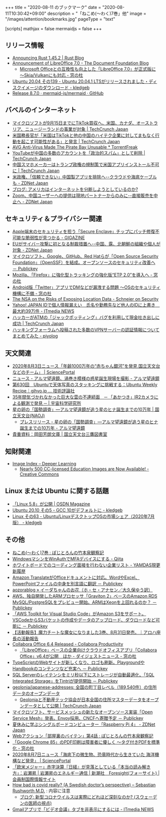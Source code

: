 +++
title = "2020-08-11 のブックマーク"
date =  "2020-08-11T10:30:42+09:00"
description = "「ねこめ(～わく)7巻」他"
image = "/images/attention/bookmarks.jpg"
pageType = "text"

[scripts]
  mathjax = false
  mermaidjs = false
+++

## リリース情報

- [Announcing Rust 1.45.2 | Rust Blog](https://blog.rust-lang.org/2020/08/03/Rust-1.45.2.html)
- [Announcement of LibreOffice 7.0 - The Document Foundation Blog](https://blog.documentfoundation.org/blog/2020/08/05/announcement-of-libreoffice-7-0/)
    - [Microsoft Officeとの互換性も向上した「LibreOffice 7.0」が正式版に ～Skia/Vulkanにも対応 - 窓の杜](https://forest.watch.impress.co.jp/docs/news/1269685.html)
- [Ubuntu 20.04 その139 - Ubuntu 20.04.1 LTSがリリースされました・ディスクイメージのダウンロード - kledgeb](https://kledgeb.blogspot.com/2020/08/ubuntu-2004-139-ubuntu-20041-lts.html)
- [Release 8.7.0 · mermaid-js/mermaid · GitHub](https://github.com/mermaid-js/mermaid/releases/tag/8.7.0)

## バベルのインターネット

- [マイクロソフトが9月15日までにTikTok買収へ、米国、カナダ、オーストラリア、ニュージーランドの事業が対象  |  TechCrunch Japan](https://techcrunch.com/2020/08/02/microsoft-pursuing-tiktok-purchase-with-september-15th-deadline-may-invite-u-s-investors-to-participate/)
- [米国務長官が「米国はTikTokと他の中国のハイテク企業に対してまもなく行動を起こす可能性がある」と発言  |  TechCrunch Japan](https://techcrunch.com/2020/08/02/pompeo-says-u-s-may-take-action-against-tiktok-and-other-chinese-tech-companies-shortly/)
- [AVG Anti-Virus Made The Pirate Bay Unusable * TorrentFreak](https://torrentfreak.com/avg-anti-virus-made-the-pirate-bay-unusable-200804/)
- [YouTubeが中国の多数のアカウントを「政治的スパム」として削除  |  TechCrunch Japan](https://techcrunch.com/2020/08/05/youtube-bans-thousands-of-chinese-accounts-to-combat-coordinated-influence-operations/)
- [中国スマホメーカーはトランプ政権の規制策で米国アプリインストール不可に  |  TechCrunch Japan](https://techcrunch.com/2020/08/06/trump-clean-network-china/)
- [米政権、「信頼できない」中国製アプリを排除へ--クラウドや海底ケーブルも - ZDNet Japan](https://japan.zdnet.com/article/35157890/)
- [ブログ: アメリカはインターネットを分断しようとしているのか?](https://okuranagaimo.blogspot.com/2020/08/blog-post_7.html)
- [Zoom、中国ユーザーへの提供は現地パートナーからのみに--直接販売を中止へ - ZDNet Japan](https://japan.zdnet.com/article/35157752/)

## セキュリティ＆プライバシー関連

- [Apple端末のセキュリティを担う「Secure Enclave」チップにパッチ修復不可能な脆弱性が見つかる - GIGAZINE](https://gigazine.net/news/20200802-unpatchable-exploit-apple-secure-enclave/)
- [EUがサイバー攻撃に初となる制裁措置へ--中国、露、北朝鮮の組織や個人が対象 - ZDNet Japan](https://japan.zdnet.com/article/35157611/)
- [マイクロソフト、Google、GitHub、Red Hatらが「Open Source Security Foundation」（OpenSSF）を結成。オープンソースのセキュリティ改善へ － Publickey](https://www.publickey1.jp/blog/20/googlegithubred_hatopen_source_security_foundationopenssf.html)
- [Mozilla、「Firefox」に強化型トラッキングの強化版“ETP 2.0”を導入へ - 窓の杜](https://forest.watch.impress.co.jp/docs/news/1269403.html)
- [Android版「Twitter」アプリでDMなどが漏洩する問題 ～OSのセキュリティ機構に不備 - 窓の杜](https://forest.watch.impress.co.jp/docs/news/1269681.html)
- [The NSA on the Risks of Exposing Location Data - Schneier on Security](https://www.schneier.com/blog/archives/2020/08/the_nsa_on_the_.html)
- [Yahoo! JAPAN IDで個人情報漏えい　氏名や勤務先など他人のIDに上書き　最大約39万件 - ITmedia NEWS](https://www.itmedia.co.jp/news/articles/2008/06/news157.html)
- [ハッカーがATMの「ジャックポッティング」バグを利用して現金吐き出しに成功  |  TechCrunch Japan](https://techcrunch.com/2020/08/06/hackers-atm-spit-cash/)
- [ハッキングフォーラムへ投稿された多数のVPNサーバーの認証情報についてまとめてみた - piyolog](https://piyolog.hatenadiary.jp/entry/2020/08/08/030102)

## 天文関連

- [2020年8月3日ニュース「年齢1000万年の“赤ちゃん銀河”を発見 国立天文台などのチーム」 | SciencePortal](https://scienceportal.jst.go.jp/news/newsflash_review/newsflash/2020/08/20200803_01.html)
- [ニュース - アルマ望遠鏡、渦巻き模様の惑星誕生現場を撮影 - アルマ望遠鏡](https://alma-telescope.jp/news/rulup-202008?doing_wp_cron=1596764486.1423840522766113281250)
- [第630回　Ubuntuで天体写真のスタッキングに挑戦する：Ubuntu Weekly Recipe｜gihyo.jp … 技術評論社](https://gihyo.jp/admin/serial/01/ubuntu-recipe/0630)
- [35年間気づかれなかった巨大な雲の不連続面　─ 「あかつき」IR2カメラによる観測で発見 ─  | 宇宙科学研究所](http://www.isas.jaxa.jp/topics/002412.html)
- [星の卵の「国勢調査」―アルマ望遠鏡が追う星のヒナ誕生までの10万年 | 国立天文台(NAOJ)](https://www.nao.ac.jp/news/science/2020/20200807-alma.html)
    - [プレスリリース - 星の卵の「国勢調査」―アルマ望遠鏡が追う星のヒナ誕生までの10万年 - アルマ望遠鏡](https://alma-telescope.jp/news/press/taurus-202008)
- [貴重資料：岡田芳朗文庫 | 国立天文台三鷹図書室](https://library.nao.ac.jp/kichou/okada.html)

## 知財関連

- [Image Index – Deeper Learning](https://deeperlearning4all.org/image-index/)
    - [Nearly 500 CC-licensed Education Images are Now Available! - Creative Commons](https://creativecommons.org/2020/08/04/nearly-500-cc-licensed-education-images-are-now-available/)

## Linux または Ubuntu に関する話題

- [「Linux 5.8」が公開 | OSDN Magazine](https://mag.osdn.jp/20/08/05/105400)
- [Ubuntu 20.10 その5 - GCC 10がデフォルトに - kledgeb](https://kledgeb.blogspot.com/2020/08/ubuntu-2010-5-gcc-10.html)
- [Linux その63 - Ubuntu/LinuxデスクトップOSの市場シェア（2020年7月版） - kledgeb](https://kledgeb.blogspot.com/2020/08/linux-63-ubuntulinuxos20207.html)

## その他

- [ねこめ(～わく)7巻 : ぽじとろんの竹本泉観察記](https://positron.exblog.jp/31303672/)
- [WindowsマシンをWinAuthでMFAデバイスにする - Qiita](https://qiita.com/tsukamoto/items/1019381984b8b4735515)
- [ホワイトボードでのコーディング面接を行わない企業リスト - YAMDAS現更新履歴](https://yamdas.hatenablog.com/entry/20200803/hiring-without-whiteboards)
- [Amazon TranslateがOfficeドキュメントに対応。WordやExcel、PowerPointファイルの中身を別言語に翻訳 － Publickey](https://www.publickey1.jp/blog/20/amazon_translateofficewordexcelpowerpoint.html)
- [aozorablog » イーダちゃんのお花（ホ・セ・アナセン／大久保ゆう訳）](https://www.aozora.gr.jp/aozorablog/?p=4502)
- [AWS、独自開発したARMプロセッサ「Graviton 2」ベースのAmazon RDS MySQL/PostgreSQLをプレビュー開始。ARMはXeonを上回れるのか？ － Publickey](https://www.publickey1.jp/blog/20/awsarmgraviton_2amazon_rds_mysqlpostgresqlarmxeon.html)
- [「AWS Toolkit for Visual Studio Code」がAmazon S3をサポート。VSCodeからS3バケットの作成やデータのアップロード、ダウロードなど可能に － Publickey](https://www.publickey1.jp/blog/20/aws_toolkit_for_visual_studio_codeamazon_s3vscodes3.html)
- [【活動報告】魔力チートな魔女になりました3巻、8月31日発売。｜アロハ座長の活動報告](https://mypage.syosetu.com/mypageblog/view/userid/191658/blogkey/2621487/)
- [Collabora Office 6.4 Released - Collabora Productivity](https://www.collaboraoffice.com/press-releases/collabora-office-6-4-released/)
    - [「LibreOffice」ベースの企業向けクラウドオフィスアプリ「Collabora Office」v6.4が公開　ほか - ダイジェストニュース - 窓の杜](https://forest.watch.impress.co.jp/docs/digest/1269491.html)
- [TypeScriptのWebサイトが新しくなり、ロゴも刷新。PlaygroundやHandbookのコンテンツなど充実へ － Publickey](https://www.publickey1.jp/blog/20/typescriptwebplaygroundhandbook.html)
- [SQL Serverのレイテンシをミリ秒以下にストレージが自動最適化、「SQL Integrated Storage」をTintriが提供開始 － Publickey](https://www.publickey1.jp/blog/20/sql_serversql_integrated_storagetintri.html)
- [geolonia/japanese-addresses: 全国の町丁目レベル（189,540件）の住所データのオープンデータ](https://github.com/geolonia/japanese-addresses)
    - [Geoloniaと不動産テック協会が日本全国の住所マスターデータをオープンデータとして公開  |  TechCrunch Japan](https://jp.techcrunch.com/2020/08/05/geolonia-retechjapan-open-data/)
- [マイクロソフト、サービスメッシュの新たなオープンソース実装「Open Service Mesh」発表。Envoy採用、CNCFへ寄贈予定 － Publickey](https://www.publickey1.jp/blog/20/open_service_meshenvoycncf.html)
- [夏休みに学ぶシングルボードコンピューター「Raspberry Pi 4」 - ZDNet Japan](https://japan.zdnet.com/article/35157919/)
- [Webアクション「部屋裏のバイテン」第4話 : ぽじとろんの竹本泉観察記](https://positron.exblog.jp/31311000/)
- [「Google Chrome 85」のPDF印刷は障害者に優しく ～タグ付きPDFを標準化 - 窓の杜](https://forest.watch.impress.co.jp/docs/news/1270133.html)
- [2020年8月7日ニュース「海底下の微生物、恐竜時代から生きていた 海洋機構など発見」 | SciencePortal](https://scienceportal.jst.go.jp/news/newsflash_review/newsflash/2020/08/20200807_01.html)
- [「欧米メジャー」赤字決算『日経』が見落としている「本当の読み解き方」：岩瀬昇 | 岩瀬昇のエネルギー通信 | 新潮社　Foresight(フォーサイト) | 会員制国際情報サイト](https://www.fsight.jp/articles/-/47188)
- [How bad is covid really? (A Swedish doctor’s perspective) – Sebastian Rushworth M.D.](https://sebastianrushworth.com/2020/08/04/how-bad-is-covid-really-a-swedish-doctors-perspective/) : 内容に注意
    - [ブログ: 新型コロナウイルスは実際にどれほど深刻なのか? (スウェーデンの医師の視点)](https://okuranagaimo.blogspot.com/2020/08/blog-post_8.html)
- [Gmailアプリで「ビデオ会議」タブを非表示にするには - ITmedia NEWS](https://www.itmedia.co.jp/news/articles/2008/10/news021.html)
